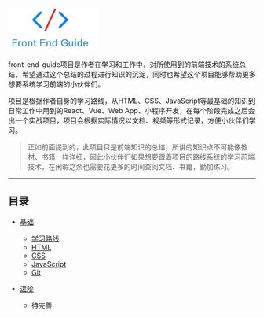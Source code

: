 <img src="https://raw.githubusercontent.com/ctrl-coder/images-hosting/main/img/202109172346149.png" alt="logo" style="zoom:50%;" />


front-end-guide项目是作者在学习和工作中，对所使用到的前端技术的系统总结，希望通过这个总结的过程进行知识的沉淀，同时也希望这个项目能够帮助更多想要系统学习前端的小伙伴们。

项目是根据作者自身的学习路线，从HTML、CSS、JavaScript等最基础的知识到日常工作中用到的React、Vue、Web App、小程序开发，在每个阶段完成之后会出一个实战项目，项目会根据实际情况以文档、视频等形式记录，方便小伙伴们学习。

> 正如前面提到的，此项目只是前端知识的总结，所讲的知识点不可能像教材、书籍一样详细，因此小伙伴们如果想要跟着项目的路线系统的学习前端技术，在闲暇之余也需要花更多的时间查阅文档、书籍，勤加练习。
***

## 目录
+ [基础]()
  + [学习路线]()
  + [HTML]()
  + [CSS]()
  + [JavaScript]()
  + [Git]()

+ [进阶]() 
  + 待完善